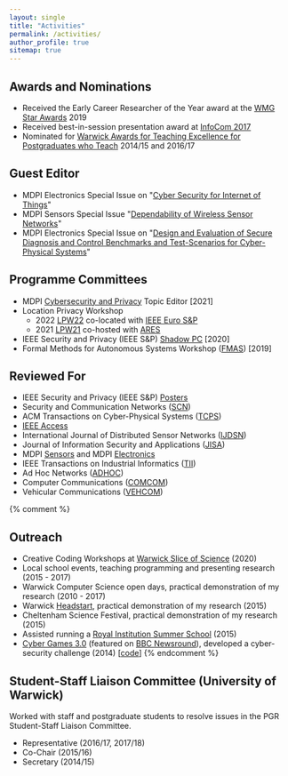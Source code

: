 ```yaml
---
layout: single
title: "Activities"
permalink: /activities/
author_profile: true
sitemap: true
---
```


## Awards and Nominations

 * Received the Early Career Researcher of the Year award at the [WMG Star Awards](https://warwick.ac.uk/fac/sci/wmg/people/athena_swan/starawards/) 2019
 * Received best-in-session presentation award at [InfoCom 2017](https://infocom2017.ieee-infocom.org/)
 * Nominated for [Warwick Awards for Teaching Excellence for Postgraduates who Teach](https://warwick.ac.uk/services/od/academic-development/wate/watepgrinfo/) 2014/15 and 2016/17

## Guest Editor

 * MDPI Electronics Special Issue on "[Cyber Security for Internet of Things](https://www.mdpi.com/journal/electronics/special_issues/cyber_security_iot)"
 * MDPI Sensors Special Issue "[Dependability of Wireless Sensor Networks](https://www.mdpi.com/journal/sensors/special_issues/Dependability_WSN)"
 * MDPI Electronics Special Issue on "[Design and Evaluation of Secure Diagnosis and Control Benchmarks and Test-Scenarios for Cyber-Physical Systems](https://www.mdpi.com/journal/electronics/special_issues/design_evaluation_cyber-physical)"

## Programme Committees

 * MDPI [Cybersecurity and Privacy](https://www.mdpi.com/journal/jcp) Topic Editor [2021]
 * Location Privacy Workshop
   - 2022 [LPW22](http://security.ucc.ie/lpw22/) co-located with [IEEE Euro S&P](https://www.ieee-security.org/TC/EuroSP2022/index.html)
   - 2021 [LPW21](http://security.ucc.ie/lpw21/) co-hosted with [ARES](https://www.ares-conference.eu/)
 * IEEE Security and Privacy (IEEE S&P) [Shadow PC](https://www.ieee-security.org/TC/SP2020/shadowpc.html) [2020]
 * Formal Methods for Autonomous Systems Workshop ([FMAS](https://fmasworkshop.github.io/FMAS2019/)) [2019]

## Reviewed For

 * IEEE Security and Privacy (IEEE S&P) [Posters](https://www.ieee-security.org/TC/SP2020/cfposters.html)
 * Security and Communication Networks ([SCN](https://onlinelibrary.wiley.com/journal/19390122))
 * ACM Transactions on Cyber-Physical Systems ([TCPS](https://dl.acm.org/journal/tcps))
 * [IEEE Access](https://ieeeaccess.ieee.org/)
 * International Journal of Distributed Sensor Networks ([IJDSN](https://journals.sagepub.com/home/dsn))
 * Journal of Information Security and Applications ([JISA](https://www.journals.elsevier.com/journal-of-information-security-and-applications))
 * MDPI [Sensors](https://www.mdpi.com/journal/sensors) and MDPI [Electronics](https://www.mdpi.com/journal/electronics/)
 * IEEE Transactions on Industrial Informatics ([TII](https://ieeexplore.ieee.org/xpl/RecentIssue.jsp?punumber=9424))
 * Ad Hoc Networks ([ADHOC](https://www.sciencedirect.com/journal/ad-hoc-networks))
 * Computer Communications ([COMCOM](https://www.journals.elsevier.com/computer-communications))
 * Vehicular Communications ([VEHCOM](https://www.journals.elsevier.com/vehicular-communications))

{% comment %}
## Outreach

 * Creative Coding Workshops at [Warwick Slice of Science](https://warwick.ac.uk/newsandevents/pressreleases/warwick_is_slicing/) (2020)
 * Local school events, teaching programming and presenting research (2015 - 2017)
 * Warwick Computer Science open days, practical demonstration of my research (2010 - 2017)
 * Warwick [Headstart](https://warwickcsdmheadstart.wordpress.com/page/4/), practical demonstration of my research (2015)
 * Cheltenham Science Festival, practical demonstration of my research (2015)
 * Assisted running a [Royal Institution Summer School](https://www.rigb.org/whats-on/events-2015/august/summer-school-2015-making-robots-robots) (2015)
 * [Cyber Games 3.0](https://warwick.ac.uk/fac/sci/dcs/news/?newsItem=094d43454aca447a014acf964ec958f5) (featured on [BBC Newsround](https://www.bbc.co.uk/newsround/30780263)), developed a cyber-security challenge (2014) [[code](https://github.com/WarwickDCSiLab/arduino-morse-code)]
{% endcomment %}

## Student-Staff Liaison Committee (University of Warwick)

Worked with staff and postgraduate students to resolve issues in the PGR Student-Staff Liaison Committee.
 * Representative (2016/17, 2017/18)
 * Co-Chair (2015/16)
 * Secretary (2014/15)
